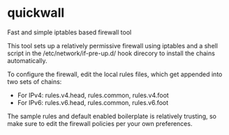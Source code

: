 # quickwall
Fast and simple iptables based firewall tool

This tool sets up a relatively permissive firewall using iptables and a
shell script in the /etc/network/if-pre-up.d/ hook direcory to install the
chains automatically.

To configure the firewall, edit the local rules files, which get appended
into two sets of chains:

* For IPv4: rules.v4.head, rules.common, rules.v4.foot
* For IPv6: rules.v6.head, rules.common, rules.v6.foot

The sample rules and default enabled boilerplate is relatively trusting,
so make sure to edit the firewall policies per your own preferences.

